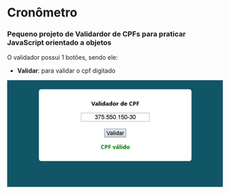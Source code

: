 # Cronômetro

<h3>Pequeno projeto de Validardor de CPFs para praticar JavaScript orientado a objetos</h3>

<p>
O validador possui 1 botões, sendo ele: </br>
<ul>
    <li><b>Validar</b>: para validar o cpf digitado</li>
  </ul>
</p>

![ValidadorCpf](/readme-assets/validadorCpf.png?raw=true 'ValidadorCpf')
